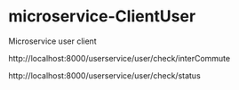 # microservice-ClientUser
Microservice user client

http://localhost:8000/userservice/user/check/interCommute

http://localhost:8000/userservice/user/check/status 
